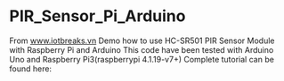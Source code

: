 # PIR_Sensor_Pi_Arduino
From www.iotbreaks.vn
Demo how to use HC-SR501 PIR Sensor Module with Raspberry Pi and Arduino This code have been tested with Arduino Uno and Raspberry Pi3(raspberrypi 4.1.19-v7+) Complete tutorial can be found here:
